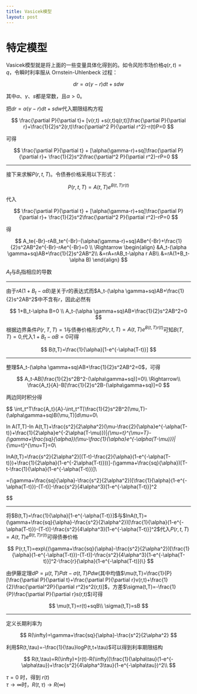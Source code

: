 ```yaml
---
title: Vasicek模型
layout: post
---
```

# 特定模型
Vasicek模型就是将上面的一些变量具体化得到的。如令风险市场价格$q(r,t)=q$，令瞬时利率服从 Ornstein-Uhlenbeck 过程：

$$
dr = \alpha (\gamma -r)dt + sdw
$$

其中$\alpha$、$\gamma$、$s$都是常数，且$\alpha>0$。

把$dr = \alpha (\gamma -r)dt + sdw$代入期限结构方程

$$
\frac{\partial P}{\partial t}+ [v(r,t) +s(r,t)q(r,t)]\frac{\partial P}{\partial r}+\frac{1}{2}s^2(r,t)\frac{\partial^2 P}{\partial r^2}-r(t)P=0
$$

可得

$$
\frac{\partial P}{\partial t} + [\alpha(\gamma-r)+sq]\frac{\partial P}{\partial r}+ \frac{1}{2}s^2\frac{\partial^2 P}{\partial r^2}-rP=0
$$

-------

接下来求解$P(r,t,T)$。令债券价格采用以下形式：

$$
P(r,t,T)=A(t,T)e^{B(t,T)r(t)}
$$

代入

$$
\frac{\partial P}{\partial t} + [\alpha(\gamma-r)+sq]\frac{\partial P}{\partial r}+ \frac{1}{2}s^2\frac{\partial^2 P}{\partial r^2}-rP=0
$$

得

$$
A_te{-Br}-rAB_te^{-Br}-{\alpha(\gamma-r)+sq}ABe^{-Br}+\frac{1}{2}s^2AB^2e^{-Br}-rAe^{-Br}=0 \\
\Rightarrow \begin{align}
&A_t-(\alpha \gamma+sq)AB+\frac{1}{2}s^2AB^2\\
&=rA+rAB_t-\alpha r AB\\
&=rA(1+B_t-\alpha B)
\end{align}
$$

$A_t$与$B_t$指相应的导数

-------


由于$rA(1+B_t-\alpha B)$是关于$r$的表达式而$A_t-(\alpha \gamma+sq)AB+\frac{1}{2}s^2AB^2$中不含有$r$，因此必然有

$$
1+B_t-\alpha B=0 \\
A_t-(\alpha \gamma+sq)AB+\frac{1}{2}s^2AB^2=0
$$

根据边界条件$P(r,T,T)= 1$与债券价格形式$P(r,t,T)=A(t,T)e^{B(t,T)r(t)}$可知$B(T,T)=0$,代入$1+B_t-\alpha B=0$可得

$$
B(t,T)=\frac{1}{\alpha}[1-e^{-\alpha(T-t)}]
$$

-------

整理$A_t-(\alpha \gamma+sq)AB+\frac{1}{2}s^2AB^2=0$，可得

$$
A_t-AB[\frac{1}{2}s^2B^2-(\alpha\gamma+sq)]=0\\
\Rightarrow\\
\frac{A_t}{A}-B[\frac{1}{2}s^2B-(\alpha\gamma+sq)]=0
$$

两边同时积分得

$$
\int_t^T\frac{A_t}{A}-\int_t^T[\frac{1}{2}s^2B^2(\mu,T)-(\alpha\gamma+sq)B(\mu,T)]d\mu=0\\

ln A(T,T)-ln A(t,T)+\frac{s^2}{2\alpha^2}(\mu-\frac{2}{\alpha}e^{-\alpha(T-t)}+\frac{1}{2\alpha}e^{-2\alpha(T-\mu)})|_{\mu=t}^{\mu=T}-(\gamma+\frac{sq}{\alpha})(\mu-\frac{1}{\alpha}e^{-\alpha(T-\mu)})|_{\mu=t}^{\mu=T}=0\\

lnA(t,T)=\frac{s^2}{2\alpha^2}[(T-t)-\frac{2}{\alpha}(1-e^{-\alpha(T-t)})+\frac{1}{2\alpha}(1-e^{-2\alpha(T-t)}))]-(\gamma+\frac{sq}{\alpha})[T-t-\frac{1}{\alpha}(1-e^{-\alpha(T-t)})]\\

=(\gamma+\frac{sq}{\alpha}-\frac{s^2}{2\alpha^2})[\frac{1}{\alpha}(1-e^{-\alpha(T-t)})-(T-t)]-\frac{s^2}{4\alpha^3}[1-e^{-\alpha(T-t)}]^2

$$

---

将$B(t,T)=\frac{1}{\alpha}[1-e^{-\alpha(T-t)}]$与$lnA(t,T)=(\gamma+\frac{sq}{\alpha}-\frac{s^2}{2\alpha^2})[\frac{1}{\alpha}(1-e^{-\alpha(T-t)})-(T-t)]-\frac{s^2}{4\alpha^3}[1-e^{-\alpha(T-t)}]^2$代入$P(r,t,T)=A(t,T)e^{B(t,T)r(t)}$可得债券价格

$$
P(r,t,T)=exp\{(\gamma+\frac{sq}{\alpha}-\frac{s^2}{2\alpha^2})[\frac{1}{\alpha}(1-e^{-\alpha(T-t)})-(T-t)]-\frac{s^2}{4\alpha^3}[1-e^{-\alpha(T-t)}]^2-\frac{r}{\alpha}(1-e^{-\alpha(T-t)})\}
$$

由伊藤定理$dP=\mu(t,T)Pdt-\sigma(t,T)Pdw$(其中均值$\mu(t,T)=\frac{1}{P}[\frac{\partial P}{\partial t}+\frac{\partial P}{\partial r}v(r,t)+\frac{1}{2}\frac{\partial^2P}{\partial r^2}s^2(r,t)]$，方差$\sigma(t,T)=-\frac{1}{P}\frac{\partial P}{\partial r}s(r,t)$)可得

$$
\mu(t,T)=r(t)+sqB\\
\sigma(t,T)=sB
$$

---

定义长期利率为

$$
R(\infty)=\gamma+\frac{sq}{\alpha}-\frac{s^2}{2\alpha^2}
$$

利用$R(t,\tau)=-\frac{1}{\tau}logP(t,t+\tau)$可以得到利率期限结构

$$
R(t,\tau)=R(\infty)+[r(t)-R(\infty)]\frac{1}{\alpha\tau}(1-e^{-\alpha\tau})+\frac{s^2}{4\alpha^3\tau}(1-e^{-\alpha\tau})^2\\
$$

$\tau=0$ 时，得到 $r(t)$  
$\tau\rightarrow\infty$时，$R(t,\tau)\rightarrow R(\infty)$
